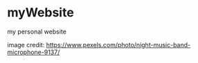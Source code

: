 # myWebsite
my personal website

image credit:
https://www.pexels.com/photo/night-music-band-microphone-9137/
